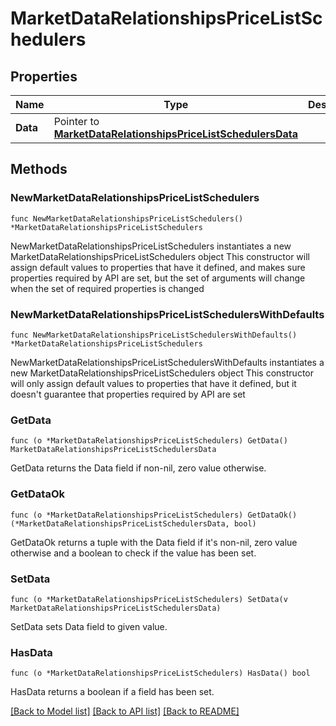 # MarketDataRelationshipsPriceListSchedulers

## Properties

Name | Type | Description | Notes
------------ | ------------- | ------------- | -------------
**Data** | Pointer to [**MarketDataRelationshipsPriceListSchedulersData**](MarketDataRelationshipsPriceListSchedulersData.md) |  | [optional] 

## Methods

### NewMarketDataRelationshipsPriceListSchedulers

`func NewMarketDataRelationshipsPriceListSchedulers() *MarketDataRelationshipsPriceListSchedulers`

NewMarketDataRelationshipsPriceListSchedulers instantiates a new MarketDataRelationshipsPriceListSchedulers object
This constructor will assign default values to properties that have it defined,
and makes sure properties required by API are set, but the set of arguments
will change when the set of required properties is changed

### NewMarketDataRelationshipsPriceListSchedulersWithDefaults

`func NewMarketDataRelationshipsPriceListSchedulersWithDefaults() *MarketDataRelationshipsPriceListSchedulers`

NewMarketDataRelationshipsPriceListSchedulersWithDefaults instantiates a new MarketDataRelationshipsPriceListSchedulers object
This constructor will only assign default values to properties that have it defined,
but it doesn't guarantee that properties required by API are set

### GetData

`func (o *MarketDataRelationshipsPriceListSchedulers) GetData() MarketDataRelationshipsPriceListSchedulersData`

GetData returns the Data field if non-nil, zero value otherwise.

### GetDataOk

`func (o *MarketDataRelationshipsPriceListSchedulers) GetDataOk() (*MarketDataRelationshipsPriceListSchedulersData, bool)`

GetDataOk returns a tuple with the Data field if it's non-nil, zero value otherwise
and a boolean to check if the value has been set.

### SetData

`func (o *MarketDataRelationshipsPriceListSchedulers) SetData(v MarketDataRelationshipsPriceListSchedulersData)`

SetData sets Data field to given value.

### HasData

`func (o *MarketDataRelationshipsPriceListSchedulers) HasData() bool`

HasData returns a boolean if a field has been set.


[[Back to Model list]](../README.md#documentation-for-models) [[Back to API list]](../README.md#documentation-for-api-endpoints) [[Back to README]](../README.md)


